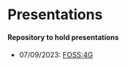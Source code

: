 # Presentations

#### Repository to hold presentations

- 07/09/2023:
  [FOSS:4G](https://ischlo.github.io/presentations/foss_pres)
